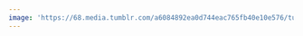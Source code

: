 ```yaml
---
image: 'https://68.media.tumblr.com/a6084892ea0d744eac765fb40e10e576/tumblr_n9zby7wqAc1tbdx3so1_r1_1280.jpg'
---
```


